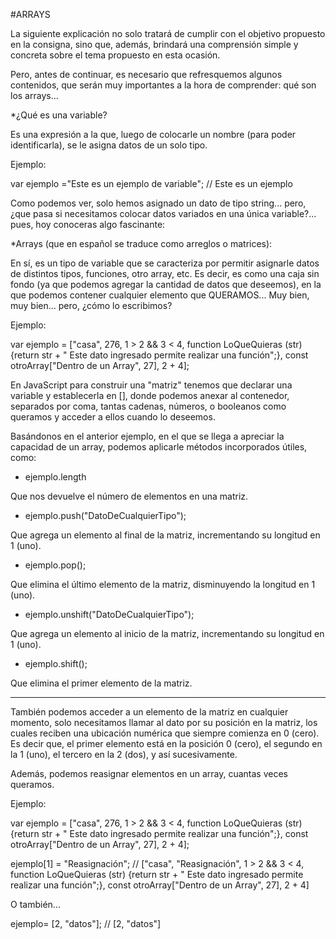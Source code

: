 #ARRAYS

La siguiente explicación no solo tratará de cumplir con el objetivo propuesto en la consigna, sino que, además, brindará una comprensión simple y concreta sobre el tema propuesto en esta ocasión.

Pero, antes de continuar, es necesario que refresquemos algunos contenidos, que serán muy importantes a la hora de comprender: qué son los arrays...

*¿Qué es una variable?

Es una expresión a la que, luego de colocarle un nombre (para poder identificarla), se le asigna datos de un solo tipo.

Ejemplo:

var ejemplo ="Este es un ejemplo de variable"; // Este es un ejemplo

Como podemos ver, solo hemos asignado un dato de tipo string... pero, ¿que pasa si necesitamos colocar datos variados en una única variable?... pues, hoy conoceras algo fascinante:

*Arrays (que en español se traduce como arreglos o matrices):

En sí, es un tipo de variable que se caracteriza por permitir asignarle datos de distintos tipos, funciones, otro array, etc. Es decir, es como una caja sin fondo (ya que podemos agregar la cantidad de datos que deseemos), en la que podemos contener cualquier elemento que QUERAMOS... Muy bien, muy bien... pero, ¿cómo lo escribimos?

Ejemplo: 

var ejemplo = ["casa", 276, 1 > 2 && 3 < 4, function LoQueQuieras (str) {return str + " Este dato ingresado permite realizar una función";}, const otroArray["Dentro de un Array", 27], 2 + 4];

En JavaScript para construir una "matriz" tenemos que declarar una variable y establecerla en [], donde podemos anexar al contenedor, separados por coma, tantas cadenas, números, o booleanos como queramos y acceder a ellos cuando lo deseemos.

Basándonos en el anterior ejemplo, en el que se llega a apreciar la capacidad de un array, podemos aplicarle métodos incorporados útiles, como:

- ejemplo.length

Que nos devuelve el número de elementos en una matriz.

- ejemplo.push("DatoDeCualquierTipo");

Que agrega un elemento al final de la matriz, incrementando su longitud en 1 (uno).

- ejemplo.pop();

Que elimina el último elemento de la matriz, disminuyendo la longitud en 1 (uno).

- ejemplo.unshift("DatoDeCualquierTipo");

Que agrega un elemento al inicio de la matriz, incrementando su longitud en 1 (uno).

- ejemplo.shift();

Que elimina el primer elemento de la matriz.

______________________________________________

También podemos acceder a un elemento de la matriz en cualquier momento, solo necesitamos llamar al dato por su posición en la matriz, los cuales reciben una ubicación numérica que siempre comienza en 0 (cero). Es decir que, el primer elemento está en la posición 0 (cero), el segundo en la 1 (uno), el tercero en la 2 (dos), y así sucesivamente.

Además, podemos reasignar elementos en un array, cuantas veces queramos.

Ejemplo:

var ejemplo = ["casa", 276, 1 > 2 && 3 < 4, function LoQueQuieras (str) {return str + " Este dato ingresado permite realizar una función";}, const otroArray["Dentro de un Array", 27], 2 + 4];

ejemplo[1] = "Reasignación"; // ["casa", "Reasignación", 1 > 2 && 3 < 4, function LoQueQuieras (str) {return str + " Este dato ingresado permite realizar una función";}, const otroArray["Dentro de un Array", 27], 2 + 4]

O también...

ejemplo= [2, "datos"]; // [2, "datos"]
